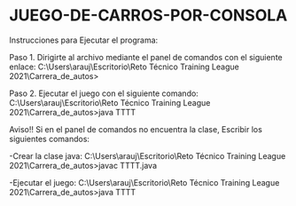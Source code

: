 # JUEGO-DE-CARROS-POR-CONSOLA

Instrucciones para Ejecutar el programa:

Paso 1.
Dirigirte al archivo mediante el panel de comandos con el siguiente enlace: 
C:\Users\arauj\Escritorio\Reto Técnico Training League 2021\Carrera_de_autos>

Paso 2.
Ejecutar el juego con el siguiente comando:
C:\Users\arauj\Escritorio\Reto Técnico Training League 2021\Carrera_de_autos>java TTTT

Aviso!!
Si en el panel de comandos no encuentra la clase, Escribir los siguientes comandos:

-Crear la clase java:
C:\Users\arauj\Escritorio\Reto Técnico Training League 2021\Carrera_de_autos>javac TTTT.java

-Ejecutar el juego:
C:\Users\arauj\Escritorio\Reto Técnico Training League 2021\Carrera_de_autos>java TTTT
